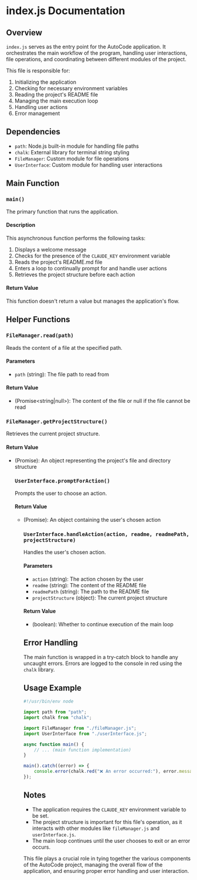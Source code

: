 # index.js Documentation

## Overview

`index.js` serves as the entry point for the AutoCode application. It orchestrates the main workflow of the program, handling user interactions, file operations, and coordinating between different modules of the project.

This file is responsible for:
1. Initializing the application
2. Checking for necessary environment variables
3. Reading the project's README file
4. Managing the main execution loop
5. Handling user actions
6. Error management

## Dependencies

- `path`: Node.js built-in module for handling file paths
- `chalk`: External library for terminal string styling
- `FileManager`: Custom module for file operations
- `UserInterface`: Custom module for handling user interactions

## Main Function

### `main()`

The primary function that runs the application.

#### Description

This asynchronous function performs the following tasks:
1. Displays a welcome message
2. Checks for the presence of the `CLAUDE_KEY` environment variable
3. Reads the project's README.md file
4. Enters a loop to continually prompt for and handle user actions
5. Retrieves the project structure before each action

#### Return Value

This function doesn't return a value but manages the application's flow.

## Helper Functions

### `FileManager.read(path)`

Reads the content of a file at the specified path.

#### Parameters

- `path` (string): The file path to read from

#### Return Value

- (Promise<string|null>): The content of the file or null if the file cannot be read

### `FileManager.getProjectStructure()`

Retrieves the current project structure.

#### Return Value

- (Promise<object>): An object representing the project's file and directory structure

### `UserInterface.promptForAction()`

Prompts the user to choose an action.

#### Return Value

- (Promise<object>): An object containing the user's chosen action

### `UserInterface.handleAction(action, readme, readmePath, projectStructure)`

Handles the user's chosen action.

#### Parameters

- `action` (string): The action chosen by the user
- `readme` (string): The content of the README file
- `readmePath` (string): The path to the README file
- `projectStructure` (object): The current project structure

#### Return Value

- (boolean): Whether to continue execution of the main loop

## Error Handling

The main function is wrapped in a try-catch block to handle any uncaught errors. Errors are logged to the console in red using the `chalk` library.

## Usage Example

```javascript
#!/usr/bin/env node

import path from "path";
import chalk from "chalk";

import FileManager from "./fileManager.js";
import UserInterface from "./userInterface.js";

async function main() {
    // ... (main function implementation)
}

main().catch((error) => {
    console.error(chalk.red("❌ An error occurred:"), error.message);
});
```

## Notes

- The application requires the `CLAUDE_KEY` environment variable to be set.
- The project structure is important for this file's operation, as it interacts with other modules like `fileManager.js` and `userInterface.js`.
- The main loop continues until the user chooses to exit or an error occurs.

This file plays a crucial role in tying together the various components of the AutoCode project, managing the overall flow of the application, and ensuring proper error handling and user interaction.